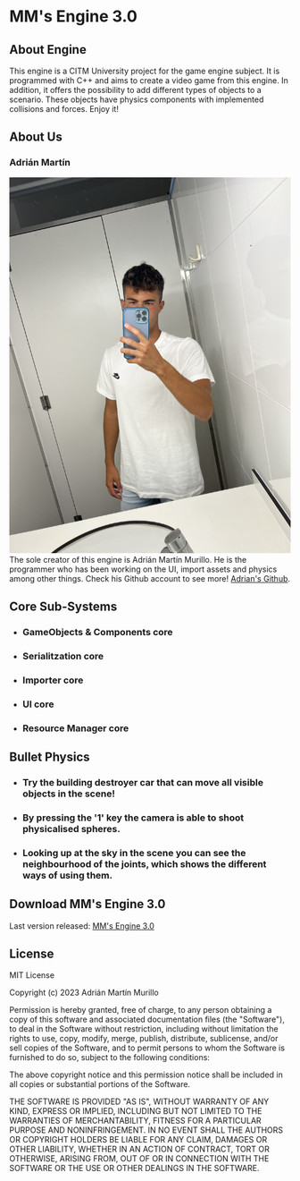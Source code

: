 # MM's Engine 3.0
## About Engine
This engine is a CITM University project for the game engine subject. It is programmed with C++ and aims to create a video game from this engine. In addition, it offers the possibility to add different types of objects to a scenario. These objects have physics components with implemented collisions and forces. Enjoy it!

## About Us

### Adrián Martín

![](https://github.com/Astrorey776/MM-s-Engine-3.0/blob/main/docs/media/IMG-2620.jpg?raw=true)
The sole creator of this engine is Adrián Martín Murillo. He is the programmer who has been working on the UI, import assets and physics among other things. Check his Github account to see more! [Adrian's Github](https://github.com/Astrorey776). 


## Core Sub-Systems
* ### GameObjects & Components core
* ### Serialitzation core
* ### Importer core
* ### UI core
* ### Resource Manager core

## Bullet Physics
* ### Try the building destroyer car that can move all visible objects in the scene!
* ### By pressing the '1' key the camera is able to shoot physicalised spheres.
* ### Looking up at the sky in the scene you can see the neighbourhood of the joints, which shows the different ways of using them.

## Download MM's Engine 3.0

Last version released: [MM's Engine 3.0](https://github.com/Astrorey776/MM-s-Engine-3.0/releases/tag/3.0)

## License

MIT License

Copyright (c) 2023 Adrián Martín Murillo

Permission is hereby granted, free of charge, to any person obtaining a copy of this software and associated documentation files (the "Software"), to deal
in the Software without restriction, including without limitation the rights to use, copy, modify, merge, publish, distribute, sublicense, and/or sell
copies of the Software, and to permit persons to whom the Software is furnished to do so, subject to the following conditions:

The above copyright notice and this permission notice shall be included in all copies or substantial portions of the Software.

THE SOFTWARE IS PROVIDED "AS IS", WITHOUT WARRANTY OF ANY KIND, EXPRESS OR IMPLIED, INCLUDING BUT NOT LIMITED TO THE WARRANTIES OF MERCHANTABILITY,
FITNESS FOR A PARTICULAR PURPOSE AND NONINFRINGEMENT. IN NO EVENT SHALL THE AUTHORS OR COPYRIGHT HOLDERS BE LIABLE FOR ANY CLAIM, DAMAGES OR OTHER
LIABILITY, WHETHER IN AN ACTION OF CONTRACT, TORT OR OTHERWISE, ARISING FROM, OUT OF OR IN CONNECTION WITH THE SOFTWARE OR THE USE OR OTHER DEALINGS IN THE
SOFTWARE.



